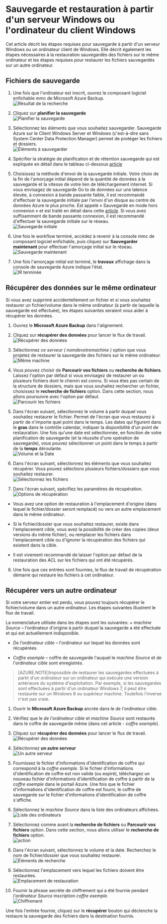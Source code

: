 <properties
	pageTitle="Sauvegarde - sauvegarde et restauration à partir d'un serveur Windows ou un Client Windows Azure"
	description="Découvrez comment sauvegarder et restaurer à partir d'un serveur Windows ou un Client Windows. Cet article décrit également la récupération sur un autre serveur"
	services="backup"
	documentationCenter=""
	authors="prvijay"
	manager="shreeshd"
	editor=""/>

<tags
	ms.service="backup"
	ms.workload="storage-backup-recovery"
	 ms.tgt_pltfrm="na"
	 ms.devlang="na"
	 ms.topic="article"
	 ms.date="04/02/2015"
	 ms.author="prvijay"/>

# Sauvegarde et restauration à partir d'un serveur Windows ou l'ordinateur du client Windows
Cet article décrit les étapes requises pour sauvegarde à partir d'un serveur Windows ou un ordinateur client de Windows. Elle décrit également les étapes nécessaires à la restauration sauvegardés des fichiers sur le même ordinateur et les étapes requises pour restaurer les fichiers sauvegardés sur un autre ordinateur.

## Fichiers de sauvegarde
1. Une fois que l'ordinateur est inscrit, ouvrez le composant logiciel enfichable mmc de Microsoft Azure Backup. <br/> ![Résultat de la recherche][1]

2. Cliquez sur **planifier la sauvegarde** <br/> ![Planifier la sauvegarde][2]

3. Sélectionnez les éléments que vous souhaitez sauvegarder. Sauvegarde Azure sur le Client Windows Server et Windows (c'est-à-dire sans System Center Data Protection Manager) permet de protéger les fichiers et dossiers. <br/> ![Éléments à sauvegarder][3]

4. Spécifier la stratégie de planification et de rétention sauvegarde qui est expliquée en détail dans le tableau ci-dessous [article](backup-azure-backup-cloud-as-tape.md)

5. Choisissez la méthode d'envoi de la sauvegarde initiale. Votre choix de la fin de l'amorçage initial dépend de la quantité de données à la sauvegarde et la vitesse de votre lien de téléchargement internet. Si vous envisagez de sauvegarde Go to de données sur une latence élevée, à connexion à bande passante faible, il est recommandé d'effectuer la sauvegarde initiale par l'envoi d'un disque au centre de données Azure le plus proche. Est appelé « Sauvegarde en mode hors connexion » et est traité en détail dans cette [article](https://msdn.microsoft.com/library/azure/dn894419.aspx). Si vous avez suffisamment de bande passante connexion, il est recommandé d'effectuer la sauvegarde initiale sur le réseau. <br/> ![Sauvegarde initiale][4]

6. Une fois le workflow terminé, accédez à revenir à la console mmc de composant logiciel enfichable, puis cliquez sur **Sauvegarder maintenant** pour effectuer l'amorçage initial sur le réseau. <br/> ![Sauvegarde maintenant][5]

7. Une fois l'amorçage initial est terminé, le **travaux** affichage dans la console de sauvegarde Azure indique l'état. <br/> ![IR terminée][6]

## Récupérer des données sur le même ordinateur
Si vous avez supprimé accidentellement un fichier et si vous souhaitez restaurer un fichier/volume dans le même ordinateur (à partir de laquelle la sauvegarde est effectuée), les étapes suivantes seraient vous aider à récupérer les données.

1. Ouvrez le **Microsoft Azure Backup** dans l'alignement.

2. Cliquez sur **récupérer des données** pour lancer le flux de travail. <br/> ![Récupérer des données][7]

3. Sélectionnez **ce serveur (* nomdevotremachine *)** option que vous projetez de restaurer la sauvegarde des fichiers sur le même ordinateur. <br/> ![Même machine][8]

4. Vous pouvez choisir de **Parcourir vos fichiers** ou **recherche de fichiers**. Laissez l'option par défaut si vous envisagez de restaurer un ou plusieurs fichiers dont le chemin est connu. Si vous êtes pas certain de la structure de dossiers, mais que vous souhaitez rechercher un fichier, choisissez le **recherche de fichiers** option. Dans cette section, nous allons poursuivre avec l'option par défaut. <br/> ![Parcourir les fichiers][9]

5. Dans l'écran suivant, sélectionnez le volume à partir duquel vous souhaitez restaurer le fichier. Permet de l'écran que vous restaurez à partir de n'importe quel point dans le temps. Les dates qui figurent dans le **gras** dans le contrôle calendar, indiquer la disponibilité d'un point de restauration. Une fois qu'une date est sélectionnée, en fonction de votre planification de sauvegarde (et la réussite d'une opération de sauvegarde), vous pouvez sélectionner un point dans le temps à partir de la **temps** déroulante. <br/> ![Volume et la Date][10]

6. Dans l'écran suivant, sélectionnez les éléments que vous souhaitez récupérer. Vous pouvez sélections plusieurs fichiers/dossiers que vous souhaitez restaurer. <br/> ![Sélectionnez les fichiers][11]

7. Dans l'écran suivant, spécifiez les paramètres de récupération. <br/> ![Options de récupération][12]
  + Vous avez une option de restauration à l'emplacement d'origine (dans lequel le fichier/dossier seront remplacé) ou vers un autre emplacement dans le même ordinateur.

  + Si le fichier/dossier que vous souhaitez restaurer, existe dans l'emplacement cible, vous avez la possibilité de créer des copies (deux versions du même fichier), ou remplacer les fichiers dans l'emplacement cible ou d'ignorer la récupération des fichiers qui existent dans la cible.

  + Il est vivement recommandé de laisser l'option par défaut de la restauration des ACL sur les fichiers qui ont été récupérés.

8. Une fois que ces entrées sont fournies, le flux de travail de récupération démarre qui restaure les fichiers à cet ordinateur.

## Récupérer vers un autre ordinateur
Si votre serveur entier est perdu, vous pouvez toujours récupérer le fichier/volume dans un autre ordinateur. Les étapes suivantes illustrent le flux de travail.

La nomenclature utilisée dans les étapes sont les suivantes: + *machine Source* – l'ordinateur d'origine à partir duquel la sauvegarde a été effectuée et qui est actuellement indisponible.

  + *De l'ordinateur cible* – l'ordinateur sur lequel les données sont récupérées.

  + *Coffre exemple* – coffre de sauvegarde l'auquel le *machine Source* et *de l'ordinateur cible* sont enregistrés. <br/>

> [AZURE.NOTE]Impossible de restaurer les sauvegardes effectuées à partir d'un ordinateur sur un ordinateur qui exécute une version antérieure du système d'exploitation. Par exemple, si les sauvegardes sont effectuées à partir d'un ordinateur Windows 7, il peut être restaurée sur un Windows 8 ou supérieur machine. Toutefois l'inverse n'est pas vraie.

1. Ouvrir le **Microsoft Azure Backup** ancrée dans le *de l'ordinateur cible*.

2. Vérifiez que le *de l'ordinateur cible* et *machine Source* sont restaurés dans le coffre de sauvegarde même (dans cet article - *coffre exemple*).

3. Cliquez sur **récupérer des données** pour lancer le flux de travail. <br/> ![Récupérer des données][7]

4. Sélectionnez **un autre serveur** <br/> ![Un autre serveur][13]

5. Fournissez le fichier d'informations d'identification de coffre qui correspond à la *coffre exemple*. Si le fichier d'informations d'identification de coffre est non valide (ou expiré), téléchargez un nouveau fichier d'informations d'identification de coffre à partir de la *coffre exemple* dans le portail Azure. Une fois que le fichier d'informations d'identification de coffre est fourni, le coffre de sauvegarde sur le fichier d'informations d'identification de coffre s'affiche.

6. Sélectionnez le *machine Source* dans la liste des ordinateurs affichées. <br/> ![Liste des ordinateurs][14]

7. Sélectionnez comme avant la **recherche de fichiers** ou **Parcourir vos fichiers** option. Dans cette section, nous allons utiliser le **recherche de fichiers** option. <br/> ![action][15]

8. Dans l'écran suivant, sélectionnez le volume et la date. Recherchez le nom de fichier/dossier que vous souhaitez restaurer. <br/> ![Éléments de recherche][16]

9. Sélectionnez l'emplacement vers lequel les fichiers doivent être restaurées. <br/> ![Emplacement de restauration][17]

10. Fournir la phrase secrète de chiffrement qui a été fournie pendant *l'ordinateur Source* inscription *coffre exemple*. <br/> ![Chiffrement][18]

Une fois l'entrée fournie, cliquez sur le **récupérer** bouton qui déclenche la restaure la sauvegarde des fichiers dans la destination fournis.

<!--Image references-->
[1]: ./media/backup-azure-backup-and-recover/result.png
[2]: ./media/backup-azure-backup-and-recover/schedulebackup.png
[3]: ./media/backup-azure-backup-and-recover/items.png
[4]: ./media/backup-azure-backup-and-recover/initialbackup.png
[5]: ./media/backup-azure-backup-and-recover/backupnow.png
[6]: ./media/backup-azure-backup-and-recover/ircomplete.png

[7]: ./media/backup-azure-backup-and-recover/recover.png
[8]: ./media/backup-azure-backup-and-recover/samemachine.png
[9]: ./media/backup-azure-backup-and-recover/browseandsearch.png
[10]: ./media/backup-azure-backup-and-recover/volanddate.png
[11]: ./media/backup-azure-backup-and-recover/selectfiles.png
[12]: ./media/backup-azure-backup-and-recover/recoveroptions.png

[13]: ./media/backup-azure-backup-and-recover/anotherserver.png
[14]: ./media/backup-azure-backup-and-recover/machinelist.png
[15]: ./media/backup-azure-backup-and-recover/search.png
[16]: ./media/backup-azure-backup-and-recover/searchitems.png
[17]: ./media/backup-azure-backup-and-recover/restorelocation.png
[18]: ./media/backup-azure-backup-and-recover/encryption.png

<!---HONumber=GIT-SubDir--> 